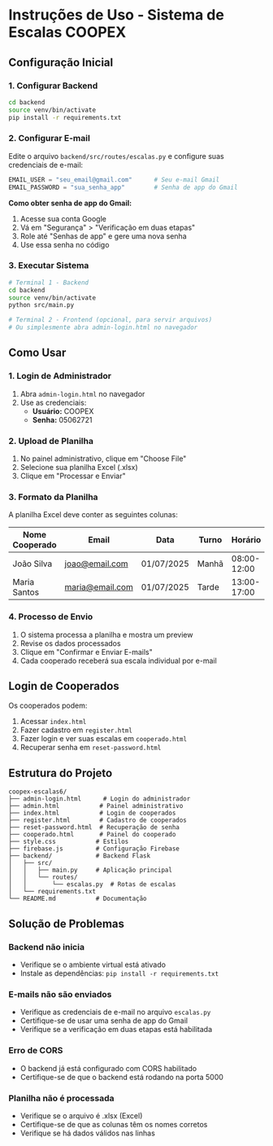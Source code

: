# Instruções de Uso - Sistema de Escalas COOPEX

## Configuração Inicial

### 1. Configurar Backend

```bash
cd backend
source venv/bin/activate
pip install -r requirements.txt
```

### 2. Configurar E-mail

Edite o arquivo `backend/src/routes/escalas.py` e configure suas credenciais de e-mail:

```python
EMAIL_USER = "seu_email@gmail.com"      # Seu e-mail Gmail
EMAIL_PASSWORD = "sua_senha_app"        # Senha de app do Gmail
```

**Como obter senha de app do Gmail:**
1. Acesse sua conta Google
2. Vá em "Segurança" > "Verificação em duas etapas"
3. Role até "Senhas de app" e gere uma nova senha
4. Use essa senha no código

### 3. Executar Sistema

```bash
# Terminal 1 - Backend
cd backend
source venv/bin/activate
python src/main.py

# Terminal 2 - Frontend (opcional, para servir arquivos)
# Ou simplesmente abra admin-login.html no navegador
```

## Como Usar

### 1. Login de Administrador

1. Abra `admin-login.html` no navegador
2. Use as credenciais:
   - **Usuário:** COOPEX
   - **Senha:** 05062721

### 2. Upload de Planilha

1. No painel administrativo, clique em "Choose File"
2. Selecione sua planilha Excel (.xlsx)
3. Clique em "Processar e Enviar"

### 3. Formato da Planilha

A planilha Excel deve conter as seguintes colunas:

| Nome Cooperado | Email | Data | Turno | Horário | Nome Contrato |
|----------------|-------|------|-------|---------|---------------|
| João Silva | joao@email.com | 01/07/2025 | Manhã | 08:00-12:00 | Contrato A |
| Maria Santos | maria@email.com | 01/07/2025 | Tarde | 13:00-17:00 | Contrato B |

### 4. Processo de Envio

1. O sistema processa a planilha e mostra um preview
2. Revise os dados processados
3. Clique em "Confirmar e Enviar E-mails"
4. Cada cooperado receberá sua escala individual por e-mail

## Login de Cooperados

Os cooperados podem:
1. Acessar `index.html`
2. Fazer cadastro em `register.html`
3. Fazer login e ver suas escalas em `cooperado.html`
4. Recuperar senha em `reset-password.html`

## Estrutura do Projeto

```
coopex-escalas6/
├── admin-login.html      # Login do administrador
├── admin.html           # Painel administrativo
├── index.html           # Login de cooperados
├── register.html        # Cadastro de cooperados
├── reset-password.html  # Recuperação de senha
├── cooperado.html       # Painel do cooperado
├── style.css           # Estilos
├── firebase.js         # Configuração Firebase
├── backend/            # Backend Flask
│   ├── src/
│   │   ├── main.py     # Aplicação principal
│   │   └── routes/
│   │       └── escalas.py  # Rotas de escalas
│   └── requirements.txt
└── README.md           # Documentação
```

## Solução de Problemas

### Backend não inicia
- Verifique se o ambiente virtual está ativado
- Instale as dependências: `pip install -r requirements.txt`

### E-mails não são enviados
- Verifique as credenciais de e-mail no arquivo `escalas.py`
- Certifique-se de usar uma senha de app do Gmail
- Verifique se a verificação em duas etapas está habilitada

### Erro de CORS
- O backend já está configurado com CORS habilitado
- Certifique-se de que o backend está rodando na porta 5000

### Planilha não é processada
- Verifique se o arquivo é .xlsx (Excel)
- Certifique-se de que as colunas têm os nomes corretos
- Verifique se há dados válidos nas linhas

